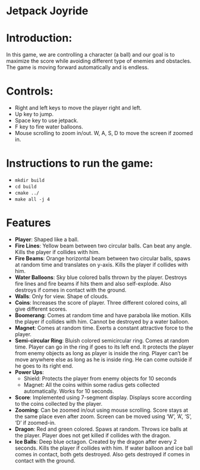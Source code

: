 Jetpack Joyride
=========================

# Introduction:
In this game, we are controlling a character (a ball) and our goal is to maximize the score while avoiding different type of enemies and obstacles. The game is moving forward automatically and is endless.

# Controls:
- Right and left keys to move the player right and left.
- Up key to jump.
- Space key to use jetpack.
- F key to fire water balloons.
- Mouse scrolling to zoom in/out. W, A, S, D to move the screen if zoomed in.

# Instructions to run the game:
- `mkdir build`
- `cd build`
- `cmake ../`
- `make all -j 4`

# Features
- **Player**: Shaped like a ball.
- **Fire Lines**: Yellow beam between two circular balls. Can beat any angle. Kills the player if collides with him.
- **Fire Beams**: Orange horizontal beam between two circular balls, spaws at random time and translates on y-axis. Kills the player if collides with him.
- **Water Balloons**: Sky blue colored balls thrown by the player. Destroys fire lines and fire beams if hits them and also self-explode. Also destroys if comes in contact with the ground.
- **Walls**: Only for view. Shape of clouds.
- **Coins**: Increases the score of player. Three different colored coins, all give different scores.
- **Boomerang**: Comes at random time and have parabola like motion. Kills the player if collides with him. Cannot be destroyed by a water balloon.
- **Magnet**: Comes at random time. Exerts a constant attractive force to the player.
- **Semi-circular Ring**: Bluish colored semicircular ring. Comes at random time. Player can go in the ring if goes to its left end. It protects the player from enemy objects as long as player is inside the ring. Player can’t be move anywhere else as long as he is inside ring. He can come outside if he goes to its right end.
- **Power Ups**:
	- Shield: Protects the player from enemy objects for 10 seconds
	- Magnet: All the coins within some radius gets collected automatically. Works for 10 seconds.
- **Score**: Implemented using 7-segment display. Displays score according to the coins collected by the player.
- **Zooming**: Can be zoomed in/out using mouse scrolling. Score stays at the same place even after zoom. Screen can be moved using ‘W’, ‘A’, ‘S’, ‘D’ if zoomed-in.
- **Dragon**: Red and green colored. Spaws at random. Throws ice balls at the player. Player does not get killed if collides
with the dragon.
- **Ice Balls**: Deep blue octagon. Created by the dragon after every 2 seconds. Kills the player if collides with him. If water
balloon and ice ball comes in contact, both gets destroyed. Also gets destroyed if comes in contact with the ground.
